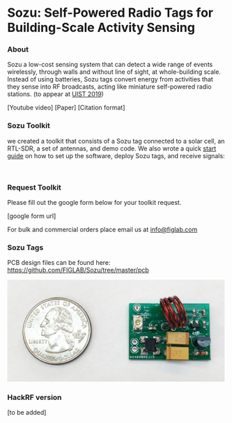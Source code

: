 # Sozu: Self-Powered Radio Tags for Building-Scale Activity Sensing

### About
Sozu a low-cost sensing system that can detect a wide range of events wirelessly, through walls and without line of sight, at whole-building scale. Instead of using batteries, Sozu tags convert energy from activities that they sense into RF broadcasts, acting like miniature self-powered radio stations. (to appear at [UIST 2019](http://uist.acm.org/uist2019/))

[Youtube video]
[Paper]
[Citation format]

### Sozu Toolkit
we created a toolkit that consists of a Sozu tag connected to a solar cell, an RTL-SDR, a set of antennas, and demo code. We also wrote a quick [start guide](https://github.com/FIGLAB/Sozu/tree/master/toolkit) on how to set up the software, deploy Sozu tags, and receive signals:

<img src="./toolkit/images/search.gif" alt="" width="499"/>


### Request Toolkit
Please fill out the google form below for your toolkit request.

[google form url]

For bulk and commercial orders place email us at info@figlab.com

### Sozu Tags
PCB design files can be found here: https://github.com/FIGLAB/Sozu/tree/master/pcb

<img src="./images/tag_picture.jpg" alt="" width="499"/>

### HackRF version

[to be added]
